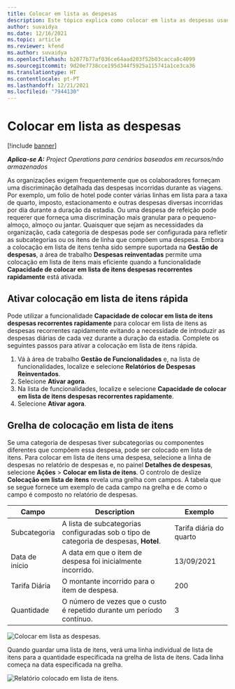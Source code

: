 ```yaml
---
title: Colocar em lista as despesas
description: Este tópico explica como colocar em lista as despesas usando a área de trabalho de Despesas reinventada.
author: suvaidya
ms.date: 12/16/2021
ms.topic: article
ms.reviewer: kfend
ms.author: suvaidya
ms.openlocfilehash: b2077b77af036ce64aad203f52b03cacca8c4099
ms.sourcegitcommit: 9d20e7738cce195d344f5925a115741a1ce3ca36
ms.translationtype: HT
ms.contentlocale: pt-PT
ms.lasthandoff: 12/21/2021
ms.locfileid: "7944130"
---
```

# <a name="expense-itemization"></a>Colocar em lista as despesas

[!include [banner](../includes/banner.md)]

_**Aplica-se A:** Project Operations para cenários baseados em recursos/não armazenados_

As organizações exigem frequentemente que os colaboradores forneçam uma discriminação detalhada das despesas incorridas durante as viagens. Por exemplo, um folio de hotel pode conter várias linhas em lista para a taxa de quarto, imposto, estacionamento e outras despesas diversas incorridas por dia durante a duração da estadia. Ou uma despesa de refeição pode requerer que forneça uma discriminação mais granular para o pequeno-almoço, almoço ou jantar. Quaisquer que sejam as necessidades da organização, cada categoria de despesas pode ser configurada para refletir as subcategorias ou os itens de linha que compõem uma despesa. Embora a colocação em lista de itens tenha sido sempre suportada na **Gestão de despesas**, a área de trabalho **Despesas reinventadas** permite uma colocação em lista de itens mais eficiente quando a funcionalidade **Capacidade de colocar em lista de itens despesas recorrentes rapidamente** está ativada.  

## <a name="enable-quick-itemization"></a>Ativar colocação em lista de itens rápida 

Pode utilizar a funcionalidade **Capacidade de colocar em lista de itens despesas recorrentes rapidamente** para colocar em lista de itens as despesas recorrentes rapidamente evitando a necessidade de introduzir as despesas diárias de cada vez durante a duração da estadia. Complete os seguintes passos para ativar a colocação em lista de itens rápida.

1. Vá à área de trabalho **Gestão de Funcionalidades** e, na lista de funcionalidades, localize e selecione **Relatórios de Despesas Reinventados**. 
2. Selecione **Ativar agora**. 
3. Na lista de funcionalidades, localize e selecione **Capacidade de colocar em lista de itens despesas recorrentes rapidamente**.
4. Selecione **Ativar agora**. 

## <a name="itemization-grid"></a>Grelha de colocação em lista de itens 

Se uma categoria de despesas tiver subcategorias ou componentes diferentes que compõem essa despesa, pode ser colocado em lista de itens. Para colocar em lista de itens uma despesa, selecione a linha de despesas no relatório de despesas e, no painel **Detalhes de despesas**, selecione **Ações** > **Colocar em lista de itens**. O controlo de deslize **Colocação em lista de itens** revela uma grelha com campos. A tabela que se segue fornece um exemplo de cada campo na grelha e de como o campo é composto no relatório de despesas. 

|     Campo          |     Description                                                                                  |     Exemplo              |
|--------------------|--------------------------------------------------------------------------------------------------|--------------------------|
|     Subcategoria    |     A lista de subcategorias configuradas sob o tipo de categoria de despesas, **Hotel**.             |     Tarifa diária do quarto      |
|     Data de início     |     A data em que o item de despesa foi inicialmente incorrido.                                           |     13/09/2021           |
|     Tarifa Diária     |     O montante incorrido para o item de despesa.                                                    |     200                  |
|     Quantidade       |     O número de vezes que o custo é repetido durante um período contínuo.                       |     3                    |

![Colocar em lista as despesas.](media/Itemization%20screen%201.png)

Quando guardar uma lista de itens, verá uma linha individual de lista de itens para a quantidade especificada na grelha de lista de itens. Cada linha começa na data especificada na grelha.

![Relatório colocado em lista de itens.](media/Itemization%20screen%202.png)

